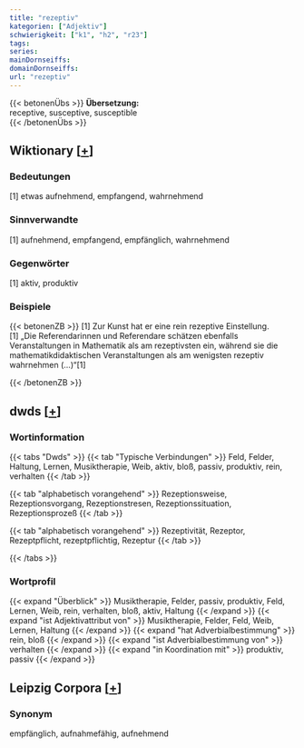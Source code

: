 ```yaml
---
title: "rezeptiv"
kategorien: ["Adjektiv"]
schwierigkeit: ["k1", "h2", "r23"]
tags:
series:
mainDornseiffs:
domainDornseiffs:
url: "rezeptiv"
---
```


{{< betonenÜbs >}}
**Übersetzung:**  
receptive, susceptive, susceptible  
{{< /betonenÜbs >}}

## Wiktionary [[+](https://de.wiktionary.org/wiki/rezeptiv)]

### Bedeutungen
[1] etwas aufnehmend, empfangend, wahrnehmend  

### Sinnverwandte
[1] aufnehmend, empfangend, empfänglich, wahrnehmend  

### Gegenwörter
[1] aktiv, produktiv  

### Beispiele
{{< betonenZB >}}
[1] Zur Kunst hat er eine rein rezeptive Einstellung.  
[1] „Die Referendarinnen und Referendare schätzen ebenfalls Veranstaltungen in Mathematik als am rezeptivsten ein, während sie die mathematikdidaktischen Veranstaltungen als am wenigsten rezeptiv wahrnehmen (…)“[1]  

{{< /betonenZB >}}


## dwds [[+](https://www.dwds.de/wb/rezeptiv)]

### Wortinformation
{{< tabs "Dwds" >}}
{{< tab "Typische Verbindungen" >}}
Feld, Felder, Haltung, Lernen, Musiktherapie, Weib, aktiv, bloß, passiv, produktiv, rein, verhalten
{{< /tab >}}

{{< tab "alphabetisch vorangehend" >}}
Rezeptionsweise, Rezeptionsvorgang, Rezeptionstresen, Rezeptionssituation, Rezeptionsprozeß
{{< /tab >}}

{{< tab "alphabetisch vorangehend" >}}
Rezeptivität, Rezeptor, Rezeptpflicht, rezeptpflichtig, Rezeptur
{{< /tab >}}

{{< /tabs >}}

### Wortprofil
{{< expand "Überblick" >}} Musiktherapie, Felder, passiv, produktiv, Feld, Lernen, Weib, rein, verhalten, bloß, aktiv, Haltung {{< /expand >}}
{{< expand "ist Adjektivattribut von" >}} Musiktherapie, Felder, Feld, Weib, Lernen, Haltung {{< /expand >}}
{{< expand "hat Adverbialbestimmung" >}} rein, bloß {{< /expand >}}
{{< expand "ist Adverbialbestimmung von" >}} verhalten {{< /expand >}}
{{< expand "in Koordination mit" >}} produktiv, passiv {{< /expand >}}

## Leipzig Corpora [[+](https://corpora.uni-leipzig.de/en/res?word=rezeptiv&corpusId=deu_newscrawl-public_2018)]


### Synonym
empfänglich, aufnahmefähig, aufnehmend

